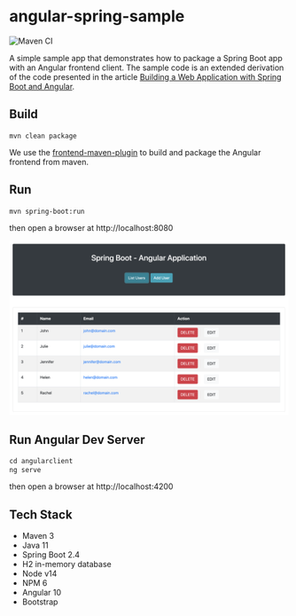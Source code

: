 # angular-spring-sample

![Maven CI](https://github.com/saigyo/angular-spring-sample/actions/workflows/java-ci.yml/badge.svg)

A simple sample app that demonstrates how to package a Spring Boot app with an Angular frontend client.
The sample code is an extended derivation of the code presented in the article 
[Building a Web Application with Spring Boot and Angular](https://www.baeldung.com/spring-boot-angular-web).

## Build

```shell
mvn clean package
```

We use the [frontend-maven-plugin](https://github.com/eirslett/frontend-maven-plugin) to build and package the Angular frontend from maven.

## Run

```shell
mvn spring-boot:run
```

then open a browser at http://localhost:8080

![Screenshot](https://github.com/saigyo/angular-spring-sample/blob/master/docs/angular-sample-app.png?raw=true)

## Run Angular Dev Server

```shell
cd angularclient
ng serve
```

then open a browser at http://localhost:4200

## Tech Stack

- Maven 3
- Java 11
- Spring Boot 2.4
- H2 in-memory database
- Node v14
- NPM 6
- Angular 10
- Bootstrap
